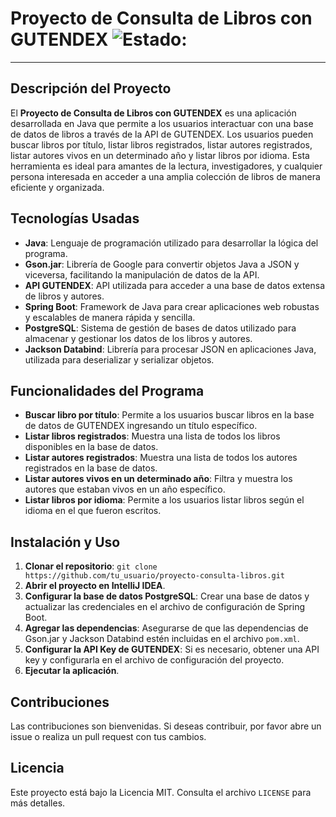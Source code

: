 # Proyecto de Consulta de Libros con GUTENDEX ![Estado: ](https://img.shields.io/badge/estado-finalizado-brightgreen)

---

## Descripción del Proyecto

El **Proyecto de Consulta de Libros con GUTENDEX** es una aplicación desarrollada en Java que permite a los usuarios interactuar con una base de datos de libros a través de la API de GUTENDEX. Los usuarios pueden buscar libros por título, listar libros registrados, listar autores registrados, listar autores vivos en un determinado año y listar libros por idioma. Esta herramienta es ideal para amantes de la lectura, investigadores, y cualquier persona interesada en acceder a una amplia colección de libros de manera eficiente y organizada.

## Tecnologías Usadas

- **Java**: Lenguaje de programación utilizado para desarrollar la lógica del programa.
- **Gson.jar**: Librería de Google para convertir objetos Java a JSON y viceversa, facilitando la manipulación de datos de la API.
- **API GUTENDEX**: API utilizada para acceder a una base de datos extensa de libros y autores.
- **Spring Boot**: Framework de Java para crear aplicaciones web robustas y escalables de manera rápida y sencilla.
- **PostgreSQL**: Sistema de gestión de bases de datos utilizado para almacenar y gestionar los datos de los libros y autores.
- **Jackson Databind**: Librería para procesar JSON en aplicaciones Java, utilizada para deserializar y serializar objetos.

## Funcionalidades del Programa

- **Buscar libro por título**: Permite a los usuarios buscar libros en la base de datos de GUTENDEX ingresando un título específico.
- **Listar libros registrados**: Muestra una lista de todos los libros disponibles en la base de datos.
- **Listar autores registrados**: Muestra una lista de todos los autores registrados en la base de datos.
- **Listar autores vivos en un determinado año**: Filtra y muestra los autores que estaban vivos en un año específico.
- **Listar libros por idioma**: Permite a los usuarios listar libros según el idioma en el que fueron escritos.

## Instalación y Uso

1. **Clonar el repositorio**: `git clone https://github.com/tu_usuario/proyecto-consulta-libros.git`
2. **Abrir el proyecto en IntelliJ IDEA**.
3. **Configurar la base de datos PostgreSQL**: Crear una base de datos y actualizar las credenciales en el archivo de configuración de Spring Boot.
4. **Agregar las dependencias**: Asegurarse de que las dependencias de Gson.jar y Jackson Databind estén incluidas en el archivo `pom.xml`.
5. **Configurar la API Key de GUTENDEX**: Si es necesario, obtener una API key y configurarla en el archivo de configuración del proyecto.
6. **Ejecutar la aplicación**.

## Contribuciones

Las contribuciones son bienvenidas. Si deseas contribuir, por favor abre un issue o realiza un pull request con tus cambios.

## Licencia

Este proyecto está bajo la Licencia MIT. Consulta el archivo `LICENSE` para más detalles.

